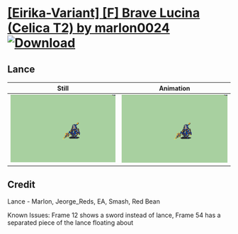 # [\[Eirika-Variant\] \[F\] Brave Lucina \(Celica T2\) by marlon0024](./) [![Download](https://img.shields.io/badge/Download--red?style=social&logo=github)](https://minhaskamal.github.io/DownGit/#/home?url=https://github.com/Klokinator/FE-Repo/tree/main/Battle%20Animations%2FLords%20-%20FE8%20Types%2F%5BEirika-Variant%5D%20%5BF%5D%20Brave%20Lucina%20(Celica%20T2)%20by%20marlon0024%2F2.%20Lance)

## Lance

| Still | Animation |
| :---: | :-------: |
| ![Lance still](./Lance_000.png) | ![Lance](./Lance.gif) |

## Credit

Lance - Marlon, Jeorge_Reds, EA, Smash, Red Bean

Known Issues: Frame 12 shows a sword instead of lance, Frame 54 has a separated piece of the lance floating about
